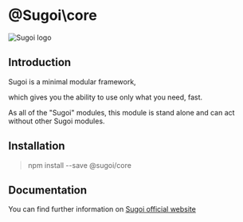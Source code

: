 # @Sugoi\core

![Sugoi logo](http://sugoijs.com/assets/images/logo_inverse.png)


## Introduction
Sugoi is a minimal modular framework,

which gives you the ability to use only what you need, fast.

As all of the "Sugoi" modules, this module is stand alone and can act without other Sugoi modules.

## Installation

> npm install --save @sugoi/core

## Documentation

You can find further information on [Sugoi official website](http://www.sugoijs.com)